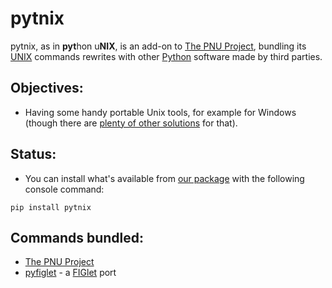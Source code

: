 # pytnix
pytnix, as in **pyt**hon u**NIX**, is an add-on to [The PNU Project](https://github.com/HubTou/PNU), bundling its [UNIX](https://en.wikipedia.org/wiki/Unix) commands rewrites with other [Python](https://www.python.org/) software made by third parties.

## Objectives:
* Having some handy portable Unix tools, for example for Windows (though there are [plenty of other solutions](https://github.com/HubTou/PNU/wiki/Wilderness-Survival-Guide) for that).

## Status:
* You can install what's available from [our package](https://pypi.org/project/pytnix/) with the following console command:
```Shell
pip install pytnix
```

## Commands bundled:
* [The PNU Project](https://github.com/HubTou/PNU)
* [pyfiglet](https://github.com/pwaller/pyfiglet) - a [FIGlet](http://www.figlet.org/) port

